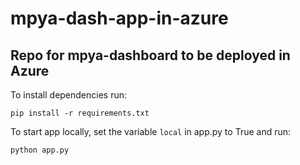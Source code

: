 # mpya-dash-app-in-azure

## Repo for mpya-dashboard to be deployed in Azure

To install dependencies run:
```
pip install -r requirements.txt
```

To start app locally, set the variable ```local``` in app.py to True and run:

```
python app.py
```
